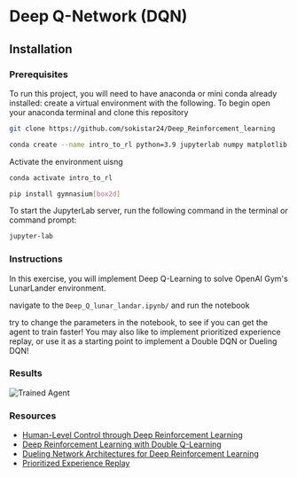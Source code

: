 [//]: # (Image References)

[image1]: https://user-images.githubusercontent.com/10624937/42135612-cbff24aa-7d12-11e8-9b6c-2b41e64b3bb0.gif "Trained Agent"

# Deep Q-Network (DQN)

## Installation

### Prerequisites

To run this project, you will need to have anaconda or mini conda already installed:
create a virtual environment with the following.
To begin open your anaconda terminal and clone this repository 
```bash
git clone https://github.com/sokistar24/Deep_Reinforcement_learning
```
```bash
conda create --name intro_to_rl python=3.9 jupyterlab numpy matplotlib
```
Activate the environment uisng 
```bash
conda activate intro_to_rl

```
```bash
pip install gymnasium[box2d]
```
To start the JupyterLab server, run the following command 
in the terminal or command prompt:
```bash
jupyter-lab
```
### Instructions

In this exercise, you will implement Deep Q-Learning to solve OpenAI Gym's LunarLander
environment.  


navigate to the `Deep_Q_lunar_landar.ipynb/` and run the notebook

try to change the parameters in the notebook, to see if you can get the agent to train faster!
You may also like to implement prioritized experience replay, or use it as a starting point to implement a Double DQN or Dueling DQN!

### Results

![Trained Agent][image1]

### Resources

- [Human-Level Control through Deep Reinforcement Learning](https://storage.googleapis.com/deepmind-media/dqn/DQNNaturePaper.pdf)
- [Deep Reinforcement Learning with Double Q-Learning](https://arxiv.org/abs/1509.06461)
- [Dueling Network Architectures for Deep Reinforcement Learning](https://arxiv.org/abs/1511.06581)
- [Prioritized Experience Replay](https://arxiv.org/abs/1511.05952)
